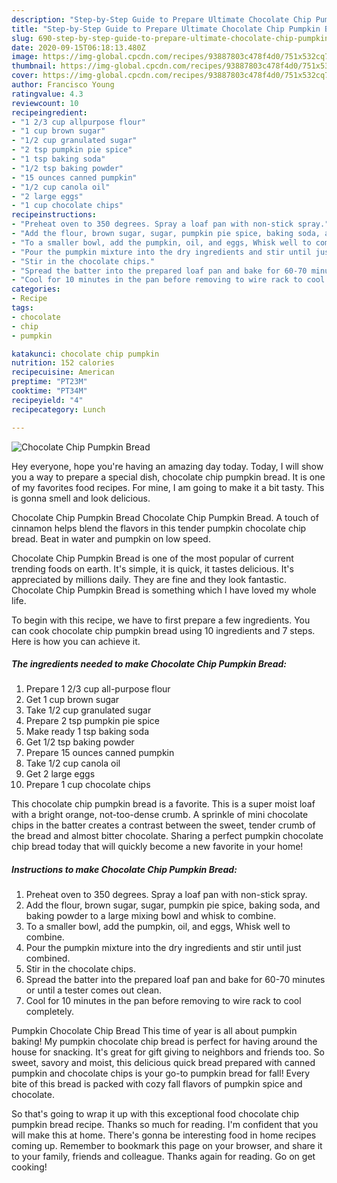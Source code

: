```yaml
---
description: "Step-by-Step Guide to Prepare Ultimate Chocolate Chip Pumpkin Bread"
title: "Step-by-Step Guide to Prepare Ultimate Chocolate Chip Pumpkin Bread"
slug: 690-step-by-step-guide-to-prepare-ultimate-chocolate-chip-pumpkin-bread
date: 2020-09-15T06:18:13.480Z
image: https://img-global.cpcdn.com/recipes/93887803c478f4d0/751x532cq70/chocolate-chip-pumpkin-bread-recipe-main-photo.jpg
thumbnail: https://img-global.cpcdn.com/recipes/93887803c478f4d0/751x532cq70/chocolate-chip-pumpkin-bread-recipe-main-photo.jpg
cover: https://img-global.cpcdn.com/recipes/93887803c478f4d0/751x532cq70/chocolate-chip-pumpkin-bread-recipe-main-photo.jpg
author: Francisco Young
ratingvalue: 4.3
reviewcount: 10
recipeingredient:
- "1 2/3 cup allpurpose flour"
- "1 cup brown sugar"
- "1/2 cup granulated sugar"
- "2 tsp pumpkin pie spice"
- "1 tsp baking soda"
- "1/2 tsp baking powder"
- "15 ounces canned pumpkin"
- "1/2 cup canola oil"
- "2 large eggs"
- "1 cup chocolate chips"
recipeinstructions:
- "Preheat oven to 350 degrees. Spray a loaf pan with non-stick spray."
- "Add the flour, brown sugar, sugar, pumpkin pie spice, baking soda, and baking powder to a large mixing bowl and whisk to combine."
- "To a smaller bowl, add the pumpkin, oil, and eggs, Whisk well to combine."
- "Pour the pumpkin mixture into the dry ingredients and stir until just combined."
- "Stir in the chocolate chips."
- "Spread the batter into the prepared loaf pan and bake for 60-70 minutes or until a tester comes out clean."
- "Cool for 10 minutes in the pan before removing to wire rack to cool completely."
categories:
- Recipe
tags:
- chocolate
- chip
- pumpkin

katakunci: chocolate chip pumpkin 
nutrition: 152 calories
recipecuisine: American
preptime: "PT23M"
cooktime: "PT34M"
recipeyield: "4"
recipecategory: Lunch

---
```



![Chocolate Chip Pumpkin Bread](https://img-global.cpcdn.com/recipes/93887803c478f4d0/751x532cq70/chocolate-chip-pumpkin-bread-recipe-main-photo.jpg)

Hey everyone, hope you're having an amazing day today. Today, I will show you a way to prepare a special dish, chocolate chip pumpkin bread. It is one of my favorites food recipes. For mine, I am going to make it a bit tasty. This is gonna smell and look delicious.

Chocolate Chip Pumpkin Bread Chocolate Chip Pumpkin Bread. A touch of cinnamon helps blend the flavors in this tender pumpkin chocolate chip bread. Beat in water and pumpkin on low speed.

Chocolate Chip Pumpkin Bread is one of the most popular of current trending foods on earth. It's simple, it is quick, it tastes delicious. It's appreciated by millions daily. They are fine and they look fantastic. Chocolate Chip Pumpkin Bread is something which I have loved my whole life.


To begin with this recipe, we have to first prepare a few ingredients. You can cook chocolate chip pumpkin bread using 10 ingredients and 7 steps. Here is how you can achieve it.

<!--inarticleads1-->

##### The ingredients needed to make Chocolate Chip Pumpkin Bread:

1. Prepare 1 2/3 cup all-purpose flour
1. Get 1 cup brown sugar
1. Take 1/2 cup granulated sugar
1. Prepare 2 tsp pumpkin pie spice
1. Make ready 1 tsp baking soda
1. Get 1/2 tsp baking powder
1. Prepare 15 ounces canned pumpkin
1. Take 1/2 cup canola oil
1. Get 2 large eggs
1. Prepare 1 cup chocolate chips


This chocolate chip pumpkin bread is a favorite. This is a super moist loaf with a bright orange, not-too-dense crumb. A sprinkle of mini chocolate chips in the batter creates a contrast between the sweet, tender crumb of the bread and almost bitter chocolate. Sharing a perfect pumpkin chocolate chip bread today that will quickly become a new favorite in your home! 

<!--inarticleads2-->

##### Instructions to make Chocolate Chip Pumpkin Bread:

1. Preheat oven to 350 degrees. Spray a loaf pan with non-stick spray.
1. Add the flour, brown sugar, sugar, pumpkin pie spice, baking soda, and baking powder to a large mixing bowl and whisk to combine.
1. To a smaller bowl, add the pumpkin, oil, and eggs, Whisk well to combine.
1. Pour the pumpkin mixture into the dry ingredients and stir until just combined.
1. Stir in the chocolate chips.
1. Spread the batter into the prepared loaf pan and bake for 60-70 minutes or until a tester comes out clean.
1. Cool for 10 minutes in the pan before removing to wire rack to cool completely.


Pumpkin Chocolate Chip Bread This time of year is all about pumpkin baking! My pumpkin chocolate chip bread is perfect for having around the house for snacking. It&#39;s great for gift giving to neighbors and friends too. So sweet, savory and moist, this delicious quick bread prepared with canned pumpkin and chocolate chips is your go-to pumpkin bread for fall! Every bite of this bread is packed with cozy fall flavors of pumpkin spice and chocolate. 

So that's going to wrap it up with this exceptional food chocolate chip pumpkin bread recipe. Thanks so much for reading. I'm confident that you will make this at home. There's gonna be interesting food in home recipes coming up. Remember to bookmark this page on your browser, and share it to your family, friends and colleague. Thanks again for reading. Go on get cooking!
